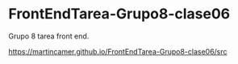# FrontEndTarea-Grupo8-clase06
Grupo 8 tarea front end.

https://martincamer.github.io/FrontEndTarea-Grupo8-clase06/src
